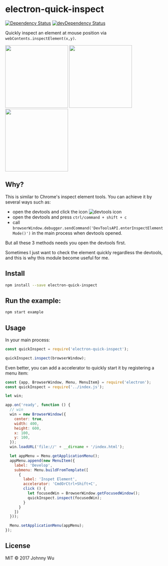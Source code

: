 # electron-quick-inspect

[![Dependency Status](https://david-dm.org/electron-utils/electron-quick-inspect.svg)](https://david-dm.org/electron-utils/electron-quick-inspect)
[![devDependency Status](https://david-dm.org/electron-utils/electron-quick-inspect/dev-status.svg)](https://david-dm.org/electron-utils/electron-quick-inspect#info=devDependencies)

Quickly inspect an element at mouse position via `webContents.inspectElement(x,y)`.

<img src="https://cloud.githubusercontent.com/assets/174891/21878536/ef33094a-d8cd-11e6-9a54-f0c88fdf119d.png" width="200" />
<img src="https://cloud.githubusercontent.com/assets/174891/21878535/ef32a0ea-d8cd-11e6-8760-f42cf2e23ed8.png" width="200" />
<img src="https://cloud.githubusercontent.com/assets/174891/21878537/ef38c560-d8cd-11e6-9e50-5abc0909da32.png" width="200" />

## Why?

This is similar to Chrome's inspect element tools. You can achieve it by several ways such as:

  - open the devtools and click the icon ![devtools icon](https://cloud.githubusercontent.com/assets/174891/21879224/229b8c22-d8d2-11e6-8dbc-4179653e74d5.png)
  - open the devtools and press `ctrl/command + shift + c`
  - call `browserWindow.debugger.sendCommand('DevToolsAPI.enterInspectElementMode()')` in the main process when devtools opened.
  
But all these 3 methods needs you open the devtools first.

Sometimes I just want to check the element quickly regardless the devtools, and this is why this module become useful for me.

## Install

```bash
npm install --save electron-quick-inspect
```

## Run the example:

```bash
npm start example
```

## Usage

In your main process:

```javascript
const quickInspect = require('electron-quick-inspect');

quickInspect.inspect(browserWindow);
```

Even better, you can add a accelerator to quickly start it by registering a menu item:

```javascript
const {app, BrowserWindow, Menu, MenuItem} = require('electron');
const quickInspect = require('../index.js');

let win;

app.on('ready', function () {
  // win
  win = new BrowserWindow({
    center: true,
    width: 400,
    height: 600,
    x: 100,
    y: 100,
  });
  win.loadURL('file://' + __dirname + '/index.html');

  let appMenu = Menu.getApplicationMenu();
  appMenu.append(new MenuItem({
    label: 'Develop',
    submenu: Menu.buildFromTemplate([
      {
        label: 'Inspet Element',
        accelerator: 'CmdOrCtrl+Shift+C',
        click () {
          let focusedWin = BrowserWindow.getFocusedWindow();
          quickInspect.inspect(focusedWin);
        }
      }
    ])
  }));

  Menu.setApplicationMenu(appMenu);
});
```

## License

MIT © 2017 Johnny Wu
